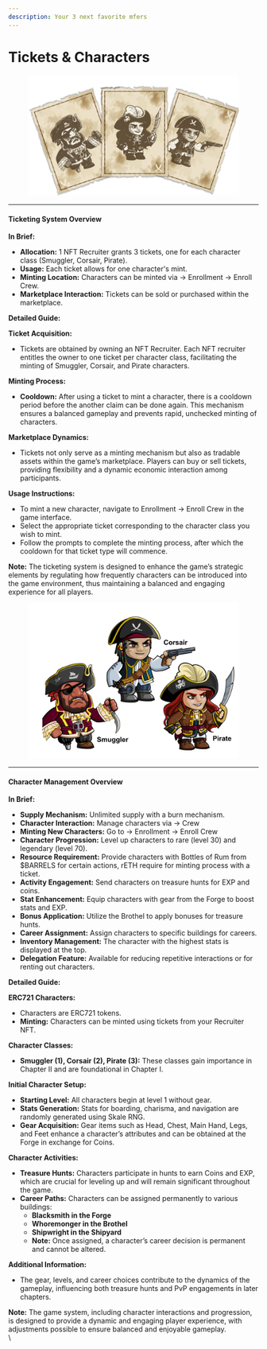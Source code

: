 ```yaml
---
description: Your 3 next favorite mfers
---
```


# Tickets & Characters

<figure><img src="../../.gitbook/assets/ticket.png" alt=""><figcaption></figcaption></figure>

***

#### Ticketing System Overview

**In Brief:**

* **Allocation:** 1 NFT Recruiter grants 3 tickets, one for each character class (Smuggler, Corsair, Pirate).
* **Usage:** Each ticket allows for one character's mint.
* **Minting Location:** Characters can be minted via -> Enrollment -> Enroll Crew.
* **Marketplace Interaction:** Tickets can be sold or purchased within the marketplace.

**Detailed Guide:**

**Ticket Acquisition:**

* Tickets are obtained by owning an NFT Recruiter. Each NFT recruiter entitles the owner to one ticket per character class, facilitating the minting of Smuggler, Corsair, and Pirate characters.

**Minting Process:**

* **Cooldown:** After using a ticket to mint a character, there is a cooldown period before the another claim can be done again. This mechanism ensures a balanced gameplay and prevents rapid, unchecked minting of characters.

**Marketplace Dynamics:**

* Tickets not only serve as a minting mechanism but also as tradable assets within the game’s marketplace. Players can buy or sell tickets, providing flexibility and a dynamic economic interaction among participants.

**Usage Instructions:**

* To mint a new character, navigate to Enrollment -> Enroll Crew in the game interface.
* Select the appropriate ticket corresponding to the character class you wish to mint.
* Follow the prompts to complete the minting process, after which the cooldown for that ticket type will commence.

**Note:** The ticketing system is designed to enhance the game’s strategic elements by regulating how frequently characters can be introduced into the game environment, thus maintaining a balanced and engaging experience for all players.





<figure><img src="../../.gitbook/assets/all 3 characters.png" alt=""><figcaption></figcaption></figure>

***

#### Character Management Overview

**In Brief:**

* **Supply Mechanism:** Unlimited supply with a burn mechanism.
* **Character Interaction:** Manage characters via -> Crew
* **Minting New Characters:** Go to -> Enrollment -> Enroll Crew
* **Character Progression:** Level up characters to rare (level 30) and legendary (level 70).
* **Resource Requirement:** Provide characters with Bottles of Rum from $BARRELS for certain actions, rETH require for minting process with a ticket.
* **Activity Engagement:** Send characters on treasure hunts for EXP and coins.
* **Stat Enhancement:** Equip characters with gear from the Forge to boost stats and EXP.
* **Bonus Application:** Utilize the Brothel to apply bonuses for treasure hunts.
* **Career Assignment:** Assign characters to specific buildings for careers.
* **Inventory Management:** The character with the highest stats is displayed at the top.
* **Delegation Feature:** Available for reducing repetitive interactions or for renting out characters.

**Detailed Guide:**

**ERC721 Characters:**

* Characters are ERC721 tokens.
* **Minting:** Characters can be minted using tickets from your Recruiter NFT.

**Character Classes:**

* **Smuggler (1), Corsair (2), Pirate (3):** These classes gain importance in Chapter II and are foundational in Chapter I.

**Initial Character Setup:**

* **Starting Level:** All characters begin at level 1 without gear.
* **Stats Generation:** Stats for boarding, charisma, and navigation are randomly generated using Skale RNG.
* **Gear Acquisition:** Gear items such as Head, Chest, Main Hand, Legs, and Feet enhance a character’s attributes and can be obtained at the Forge in exchange for Coins.

**Character Activities:**

* **Treasure Hunts:** Characters participate in hunts to earn Coins and EXP, which are crucial for leveling up and will remain significant throughout the game.
* **Career Paths:** Characters can be assigned permanently to various buildings:
  * **Blacksmith in the Forge**
  * **Whoremonger in the Brothel**
  * **Shipwright in the Shipyard**
  * **Note:** Once assigned, a character’s career decision is permanent and cannot be altered.

**Additional Information:**

* The gear, levels, and career choices contribute to the dynamics of the gameplay, influencing both treasure hunts and PvP engagements in later chapters.

**Note:** The game system, including character interactions and progression, is designed to provide a dynamic and engaging player experience, with adjustments possible to ensure balanced and enjoyable gameplay.\
\


